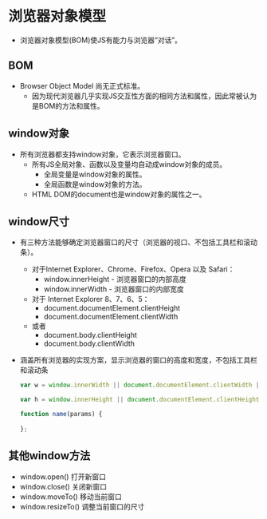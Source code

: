 # 浏览器对象模型

- 浏览器对象模型(BOM)使JS有能力与浏览器“对话”。

## BOM

- Browser Object Model 尚无正式标准。
  - 因为现代浏览器几乎实现JS交互性方面的相同方法和属性，因此常被认为是BOM的方法和属性。

## window对象

- 所有浏览器都支持window对象，它表示浏览器窗口。
  - 所有JS全局对象、函数以及变量均自动成window对象的成员。
    - 全局变量是window对象的属性。
    - 全局函数是window对象的方法。
  - HTML DOM的document也是window对象的属性之一。

## window尺寸

- 有三种方法能够确定浏览器窗口的尺寸（浏览器的视口、不包括工具栏和滚动条）。
  - 对于Internet Explorer、Chrome、Firefox、Opera 以及 Safari：
    - window.innerHeight - 浏览器窗口的内部高度
    - window.innerWidth - 浏览器窗口的内部宽度
  - 对于 Internet Explorer 8、7、6、5：
    - document.documentElement.clientHeight
    - document.documentElement.clientWidth
  - 或者
    - document.body.clientHeight
    - document.body.clientWidth
- 涵盖所有浏览器的实现方案，显示浏览器的窗口的高度和宽度，不包括工具栏和滚动条

    ```js
    var w = window.innerWidth || document.documentElement.clientWidth || document.body.clientWidth;

    var h = window.innerHeight || document.documentElement.clientHeight || document.body.clientHeight;
    
    function name(params) {
      
    };
    ```

## 其他window方法

- window.open() 打开新窗口
- window.close() 关闭新窗口
- window.moveTo() 移动当前窗口
- window.resizeTo() 调整当前窗口的尺寸